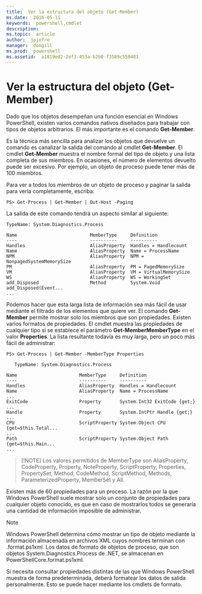 ```yaml
---
title:  Ver la estructura del objeto (Get-Member) 
ms.date:  2016-05-11
keywords:  powershell,cmdlet
description:  
ms.topic:  article
author:  jpjofre
manager:  dongill
ms.prod:  powershell
ms.assetid:  a1819ed2-2ef3-453a-b2b0-f3589c550481
---
```


# Ver la estructura del objeto (Get-Member)
Dado que los objetos desempeñan una función esencial en Windows PowerShell, existen varios comandos nativos diseñados para trabajar con tipos de objetos arbitrarios. El más importante es el comando **Get-Member**.

Es la técnica más sencilla para analizar los objetos que devuelve un comando es canalizar la salida del comando al cmdlet **Get-Member**. El cmdlet **Get-Member** muestra el nombre formal del tipo de objeto y una lista completa de sus miembros. En ocasiones, el número de elementos devuelto puede ser excesivo. Por ejemplo, un objeto de proceso puede tener más de 100 miembros.

Para ver a todos los miembros de un objeto de proceso y paginar la salida para verla completamente, escriba:

```
PS> Get-Process | Get-Member | Out-Host -Paging
```

La salida de este comando tendrá un aspecto similar al siguiente:

```
TypeName: System.Diagnostics.Process

Name                           MemberType     Definition
----                           ----------     ----------
Handles                        AliasProperty  Handles = Handlecount
Name                           AliasProperty  Name = ProcessName
NPM                            AliasProperty  NPM = NonpagedSystemMemorySize
PM                             AliasProperty  PM = PagedMemorySize
VM                             AliasProperty  VM = VirtualMemorySize
WS                             AliasProperty  WS = WorkingSet
add_Disposed                   Method         System.Void add_Disposed(Event...
...
```

Podemos hacer que esta larga lista de información sea más fácil de usar mediante el filtrado de los elementos que quiere ver. El comando **Get-Member** permite mostrar solo los miembros que son propiedades. Existen varios formatos de propiedades. El cmdlet muestra las propiedades de cualquier tipo si se establece el parámetro **Get-MemberMemberType** en el valor **Properties**. La lista resultante todavía es muy larga, pero un poco más fácil de administrar:

```
PS> Get-Process | Get-Member -MemberType Properties

   TypeName: System.Diagnostics.Process

Name                       MemberType     Definition
----                       ----------     ----------
Handles                    AliasProperty  Handles = Handlecount
Name                       AliasProperty  Name = ProcessName
...
ExitCode                   Property       System.Int32 ExitCode {get;}
...
Handle                     Property       System.IntPtr Handle {get;}
...
CPU                        ScriptProperty System.Object CPU {get=$this.Total...
...
Path                       ScriptProperty System.Object Path {get=$this.Main...
...
```

> [!NOTE] Los valores permitidos de MemberType son AliasProperty, CodeProperty, Property, NoteProperty, ScriptProperty, Properties, PropertySet, Method, CodeMethod, ScriptMethod, Methods, ParameterizedProperty, MemberSet y All.

Existen más de 60 propiedades para un proceso. La razón por la que Windows PowerShell suele mostrar solo un conjunto de propiedades para cualquier objeto conocido, es que en caso de mostrarlos todos se generaría una cantidad de información imposible de administrar.

> [!NOTE]
> Windows PowerShell determina cómo mostrar un tipo de objeto mediante la información almacenada en archivos XML cuyos nombres terminan con .format.ps1xml. Los datos de formato de objetos de proceso, que son objetos System.Diagnostics.Process de .NET, se almacenan en PowerShellCore.format.ps1xml.

Si necesita consultar propiedades distintas de las que Windows PowerShell muestra de forma predeterminada, deberá formatear los datos de salida personalmente. Esto se puede hacer mediante los cmdlets de formato.



<!--HONumber=May16_HO2-->


